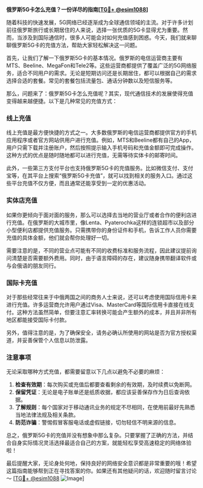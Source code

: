 **俄罗斯5G卡怎么充值？一份详尽的指南[[TG💪+ @esim1088](https://t.me/s/esim1088)]**

随着科技的快速发展，5G网络已经逐渐成为全球通信领域的主流。对于许多计划前往俄罗斯旅行或长期居住的人来说，选择一张优质的5G卡显得尤为重要。然而，当涉及到国际通信时，很多人可能会对如何充值感到困惑。今天，我们就来聊聊俄罗斯5G卡的充值方法，帮助大家轻松解决这一问题。

首先，让我们了解一下俄罗斯5G卡的基本情况。俄罗斯的电信运营商主要有MTS、Beeline、MegaFon和Tele2等。这些运营商都提供了覆盖广泛的5G网络服务，适合不同用户的需求。无论是短期访问还是长期居住，都可以根据自己的需求选择合适的套餐。常见的套餐包括流量包、通话分钟数以及短信服务等。

那么，问题来了：俄罗斯5G卡怎么充值呢？其实，现代通信技术的发展使得充值变得越来越便捷。以下是几种常见的充值方式：

### 线上充值

线上充值是最方便快捷的方式之一。大多数俄罗斯的电信运营商都提供官方的手机应用程序或者官方网站供用户进行充值。例如，MTS和Beeline都有自己的App，用户只需下载并注册账户，然后按照提示输入手机号码和充值金额即可完成操作。这种方式的优点是随时随地都可以进行充值，无需等待实体卡的邮寄时间。

此外，一些第三方支付平台也支持俄罗斯5G卡的充值服务。比如微信支付、支付宝等，在其平台上搜索“俄罗斯5G卡充值”，就可以找到相关的服务入口。通过这些平台充值不仅方便，而且通常还能享受到一定的优惠活动。

### 实体店充值

如果你更倾向于面对面的服务，那么可以选择去当地的营业厅或者合作的便利店进行充值。在俄罗斯的大城市里，像Lenta、Pyaterochka这样的连锁超市以及部分小型便利店都提供充值服务。只需携带你的身份证件和手机，告诉工作人员你需要充值的具体金额，他们就会帮你处理好一切。

需要注意的是，不同的营业点可能有不同的收费标准和服务流程，因此建议提前询问清楚是否需要额外费用。同时，由于语言障碍的存在，建议随身携带翻译软件或与会俄语的朋友同行。

### 国际卡充值

对于那些经常往来于中俄两国之间的商务人士来说，还可以考虑使用国际信用卡来进行充值。许多运营商允许用户通过Visa、MasterCard等国际信用卡直接在线支付。这种方法虽然简单，但要注意汇率转换可能会产生额外的成本，并且并非所有地区都能接受国际卡付款。

另外，值得注意的是，为了确保安全，请务必确认所使用的网站是否为官方授权渠道，并妥善保管个人信息以防泄露。

### 注意事项

无论采取哪种方式充值，都需要留意以下几点以避免不必要的麻烦：
1. **检查有效期**：每次购买或充值后都要查看剩余的有效期，及时续费以免断网。
2. **保留凭证**：无论是电子账单还是纸质收据，都应该妥善保存作为日后查询依据。
3. **了解规则**：每个国家对于移动通讯业务的规定不尽相同，在使用前最好先熟悉当地法律法规及相关条款。
4. **防范诈骗**：警惕假冒客服电话或虚假链接，切勿轻信不明来源的信息。

总之，俄罗斯5G卡的充值并没有想象中那么复杂。只要掌握了正确的方法，并结合自身实际情况灵活选择最适合自己的方案，就能轻松享受高速稳定的网络体验啦！

最后提醒大家，无论身处何地，保持良好的网络安全意识都是非常重要的哦！希望这篇指南能够帮到正在寻找答案的你。如果还有其他疑问的话，欢迎随时留言讨论～ [[TG💪+ @esim1088](https://t.me/s/esim1088) ![Image](https://i.postimg.cc/4NQfJmqS/Snipaste-2025-05-13-00-14-12.png)]